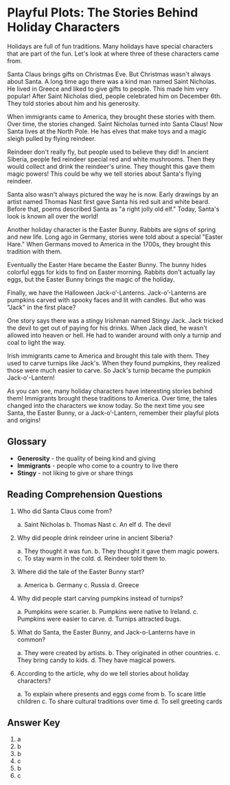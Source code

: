 # Playful Plots: The Stories Behind Holiday Characters

Holidays are full of fun traditions. Many holidays have special characters that are part of the fun. Let's look at where three of these characters came from.

Santa Claus brings gifts on Christmas Eve. But Christmas wasn't always about Santa. A long time ago there was a kind man named Saint Nicholas. He lived in Greece and liked to give gifts to people. This made him very popular! After Saint Nicholas died, people celebrated him on December 6th. They told stories about him and his generosity.

When immigrants came to America, they brought these stories with them. Over time, the stories changed. Saint Nicholas turned into Santa Claus! Now Santa lives at the North Pole. He has elves that make toys and a magic sleigh pulled by flying reindeer.

Reindeer don't really fly, but people used to believe they did! In ancient Siberia, people fed reindeer special red and white mushrooms. Then they would collect and drink the reindeer's urine. They thought this gave them magic powers! This could be why we tell stories about Santa's flying reindeer.

Santa also wasn't always pictured the way he is now. Early drawings by an artist named Thomas Nast first gave Santa his red suit and white beard. Before that, poems described Santa as "a right jolly old elf." Today, Santa's look is known all over the world!

Another holiday character is the Easter Bunny. Rabbits are signs of spring and new life. Long ago in Germany, stories were told about a special "Easter Hare." When Germans moved to America in the 1700s, they brought this tradition with them.

Eventually the Easter Hare became the Easter Bunny. The bunny hides colorful eggs for kids to find on Easter morning. Rabbits don't actually lay eggs, but the Easter Bunny brings the magic of the holiday.

Finally, we have the Halloween Jack-o’-Lanterns. Jack-o’-Lanterns are pumpkins carved with spooky faces and lit with candles. But who was "Jack" in the first place?

One story says there was a stingy Irishman named Stingy Jack. Jack tricked the devil to get out of paying for his drinks. When Jack died, he wasn't allowed into heaven or hell. He had to wander around with only a turnip and coal to light the way.

Irish immigrants came to America and brought this tale with them. They used to carve turnips like Jack's. When they found pumpkins, they realized those were much easier to carve. So Jack's turnip became the pumpkin Jack-o'-Lantern!

As you can see, many holiday characters have interesting stories behind them! Immigrants brought these traditions to America. Over time, the tales changed into the characters we know today. So the next time you see Santa, the Easter Bunny, or a Jack-o’-Lantern, remember their playful plots and origins!

## Glossary

- **Generosity** - the quality of being kind and giving
- **Immigrants** - people who come to a country to live there
- **Stingy** - not liking to give or share things

## Reading Comprehension Questions

1. Who did Santa Claus come from?

   a. Saint Nicholas
   b. Thomas Nast
   c. An elf
   d. The devil

2. Why did people drink reindeer urine in ancient Siberia?

   a. They thought it was fun.
   b. They thought it gave them magic powers.
   c. To stay warm in the cold.
   d. Reindeer told them to.

3. Where did the tale of the Easter Bunny start?

   a. America
   b. Germany
   c. Russia
   d. Greece

4. Why did people start carving pumpkins instead of turnips?

   a. Pumpkins were scarier.
   b. Pumpkins were native to Ireland.
   c. Pumpkins were easier to carve.
   d. Turnips attracted bugs.

5. What do Santa, the Easter Bunny, and Jack-o-Lanterns have in common?

   a. They were created by artists.
   b. They originated in other countries.
   c. They bring candy to kids.
   d. They have magical powers.

6. According to the article, why do we tell stories about holiday characters?

   a. To explain where presents and eggs come from
   b. To scare little children
   c. To share cultural traditions over time
   d. To sell greeting cards

## Answer Key

1. a
2. b
3. b
4. c
5. b
6. c
